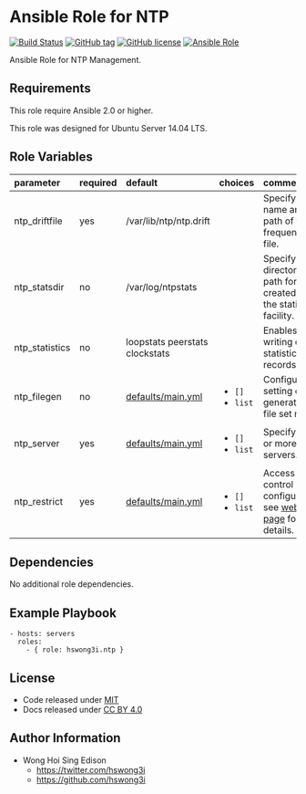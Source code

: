 Ansible Role for NTP
====================

[![Build Status](https://travis-ci.org/pantarei/ansible-role-ntp.svg?branch=master)](https://travis-ci.org/pantarei/ansible-role-ntp)
[![GitHub tag](https://img.shields.io/github/tag/pantarei/ansible-role-ntp.svg)](https://github.com/pantarei/ansible-role-ntp)
[![GitHub license](https://img.shields.io/github/license/pantarei/ansible-role-ntp.svg)](https://github.com/pantarei/ansible-role-ntp/blob/master/LICENSE)
[![Ansible Role](https://img.shields.io/ansible/role/6131.svg)](https://galaxy.ansible.com/detail#/role/6131)

Ansible Role for NTP Management.

Requirements
------------

This role require Ansible 2.0 or higher.

This role was designed for Ubuntu Server 14.04 LTS.

Role Variables
--------------

<table>
<colgroup>
<col width="20%" />
<col width="20%" />
<col width="20%" />
<col width="20%" />
<col width="20%" />
</colgroup>
<thead>
<tr class="header">
<th align="left">parameter</th>
<th align="left">required</th>
<th align="left">default</th>
<th align="left">choices</th>
<th align="left">comments</th>
</tr>
</thead>
<tbody>
<tr class="odd">
<td align="left">ntp_driftfile</td>
<td align="left">yes</td>
<td align="left">/var/lib/ntp/ntp.drift</td>
<td align="left"></td>
<td align="left">Specify the name and path of the frequency file.</td>
</tr>
<tr class="even">
<td align="left">ntp_statsdir</td>
<td align="left">no</td>
<td align="left">/var/log/ntpstats</td>
<td align="left"></td>
<td align="left">Specify the directory path for files created by the statistics facility.</td>
</tr>
<tr class="odd">
<td align="left">ntp_statistics</td>
<td align="left">no</td>
<td align="left">loopstats peerstats clockstats</td>
<td align="left"></td>
<td align="left">Enables writing of statistics records.</td>
</tr>
<tr class="even">
<td align="left">ntp_filegen</td>
<td align="left">no</td>
<td align="left"><a href="https://github.com/pantarei/ansible-role-ntp/blob/master/defaults/main.yml">defaults/main.yml</a></td>
<td align="left"><ul>
<li><code>[]</code></li>
<li><code>list</code></li>
</ul></td>
<td align="left">Configures setting of generation file set name.</td>
</tr>
<tr class="odd">
<td align="left">ntp_server</td>
<td align="left">yes</td>
<td align="left"><a href="https://github.com/pantarei/ansible-role-ntp/blob/master/defaults/main.yml">defaults/main.yml</a></td>
<td align="left"><ul>
<li><code>[]</code></li>
<li><code>list</code></li>
</ul></td>
<td align="left">Specify one or more NTP servers.</td>
</tr>
<tr class="even">
<td align="left">ntp_restrict</td>
<td align="left">yes</td>
<td align="left"><a href="https://github.com/pantarei/ansible-role-ntp/blob/master/defaults/main.yml">defaults/main.yml</a></td>
<td align="left"><ul>
<li><code>[]</code></li>
<li><code>list</code></li>
</ul></td>
<td align="left">Access control configuration; see <a href="http://support.ntp.org/bin/view/Support/AccessRestrictions">web page</a> for details.</td>
</tr>
</tbody>
</table>

Dependencies
------------

No additional role dependencies.

Example Playbook
----------------

    - hosts: servers
      roles:
        - { role: hswong3i.ntp }

License
-------

-   Code released under [MIT](https://github.com/pantarei/ansible-role-ntp/blob/master/LICENSE)
-   Docs released under [CC BY 4.0](http://creativecommons.org/licenses/by/4.0/)

Author Information
------------------

-   Wong Hoi Sing Edison
    -   <https://twitter.com/hswong3i>
    -   <https://github.com/hswong3i>


